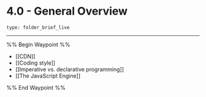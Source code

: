 # 4.0 - General Overview
 
```ccard
type: folder_brief_live
```
 
---

%% Begin Waypoint %%
- [[CDN]]
- [[Coding style]]
- [[Imperative vs. declarative programming]]
- [[The JavaScript Engine]]

%% End Waypoint %%